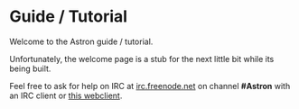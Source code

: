 Guide / Tutorial
=================

Welcome to the Astron guide / tutorial.

Unfortunately, the welcome page is a stub for the next little bit while its being built.

Feel free to ask for help on IRC at <a href="https://freenode.net">irc.freenode.net</a> on channel <strong>#Astron</strong> with an IRC client or <a href="http://irc.lc/freenode/astron">this webclient</a>.